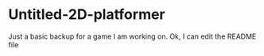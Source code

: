 # Untitled-2D-platformer
Just a basic backup for a game I am working on.
Ok, I can edit the README file
